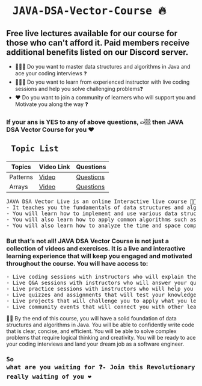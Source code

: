 # <pre>                  JAVA-DSA-Vector-Course 🔥 </pre>
## Free live lectures available for our course for those who can't afford it. Paid members receive additional benefits listed on our Discord server.

- 🧑🏼‍💻 Do you want to master data structures and algorithms in Java and ace your coding interviews ❓
- 👨🏼‍🏫 Do you want to learn from experienced instructor with live coding sessions and help you solve challenging problems❓
- ❤️ Do you want to join a community of learners who will support you and Motivate you along the way ❓

### If your ans is YES to any of above questions, 👉🏼 then JAVA DSA Vector Course for you ❤️

## <pre>      Topic List </pre>
| Topics | Video Link | Questions
 -|-|-
Patterns | [Video](https://www.youtube.com/live/-Pq1XjcEgw8?feature=share) | [Questions](https://github.com/CodingWallah/JAVA-DSA-VectorCourse/blob/main/PatternQuestions.md)
Arrays | [Video](https://www.youtube.com/live/tjkXeEN8yFc?feature=share) | [Questions](https://github.com/CodingWallah/JAVA-DSA-VectorCourse/blob/main/ArrayQuestions.md)


<pre>
JAVA DSA Vector Live is an online Interactive live course 👨🏼‍🏫 with provinding Real-LIFE offline Classrom Feeling ❤️ 
- It teaches you the fundamentals of data structures and algorithms in Java with Real-life EXAMPLES from ZERO Java Knowledge. 
- You will learn how to implement and use various data structures such as arrays, linked lists, stacks, queues, trees, graphs, hash tables, and more. 
- You will also learn how to apply common algorithms such as sorting, searching, recursion, greedy methods, backtracking, and more.
- You will also learn how to analyze the time and space complexity of your code and optimize it for performance and efficiency.
</pre>

### But that’s not all! JAVA DSA Vector Course is not just a collection of videos and exercises. It is a live and interactive learning experience that will keep you engaged and motivated throughout the course. You will have access to:

<pre>
- Live coding sessions with instructors who will explain the concepts and demonstrate the code in real time
- Live Q&A sessions with instructors who will answer your questions and clarify your doubts
- Live practice sessions with instructors who will help you solve problems and give you feedback on your code
- Live quizzes and assignments that will test your knowledge and skills
- Live projects that will challenge you to apply what you learned and build something useful
- Live community events that will connect you with other learners and instructors
</pre>

👋🏼 By the end of this course, you will have a solid foundation of data structures and algorithms in Java. You will be able to confidently write code that is clear, concise, and efficient. You will be able to solve complex problems that require logical thinking and creativity. You will be ready to ace your coding interviews and land your dream job as a software engineer.

### <pre>So what are you waiting for ❓- Join this Revolutionary Journey Now, I am really waiting of you ❤️</pre>
